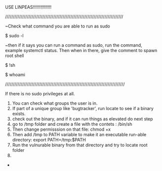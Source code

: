 USE LINPEAS!!!!!!!!!!!!!!!

////////////////////////////////////////////////////////////////////////////

~Check what command you are able to run as sudo 

$ sudo -l 

~then if it says you can run a command as sudo, run the command, example systemctl status. Then when in there, give the comment to spawn root shell 

$ !sh 

$ whoami

/////////////////////////////////////////////////////////////////////////////

If there is no sudo privileges at all. 
1. You can check what groups the user is in.
2. If part of a unique group like 'bugtracker', run locate to see if a binary exists.
3. check out the binary, and if it can run things as elevated do next step
4. go to /tmp folder and create a file with the contets :     /bin/sh
5. Then change permisssion on that file:  chmod +x
6. Then add /tmp to PATH variable to make it an executable run-able directory: export PATH=/tmp:$PATH
7. Run the vulnurable binary from that directory and try to locate root folder
8. 
-
